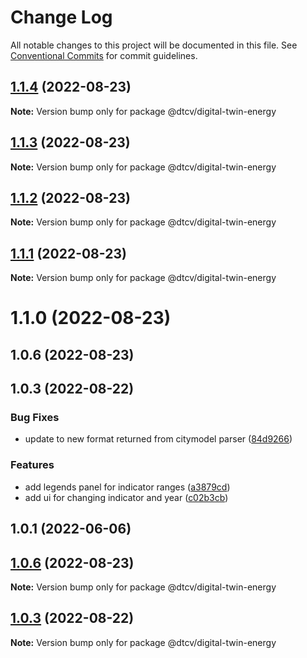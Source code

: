# Change Log

All notable changes to this project will be documented in this file.
See [Conventional Commits](https://conventionalcommits.org) for commit guidelines.

## [1.1.4](https://github.com/paramountric/digitaltwincityviewer/compare/@dtcv/digital-twin-energy@1.1.3...@dtcv/digital-twin-energy@1.1.4) (2022-08-23)

**Note:** Version bump only for package @dtcv/digital-twin-energy





## [1.1.3](https://github.com/paramountric/digitaltwincityviewer/compare/@dtcv/digital-twin-energy@1.1.2...@dtcv/digital-twin-energy@1.1.3) (2022-08-23)

**Note:** Version bump only for package @dtcv/digital-twin-energy





## [1.1.2](https://github.com/paramountric/digitaltwincityviewer/compare/@dtcv/digital-twin-energy@1.1.1...@dtcv/digital-twin-energy@1.1.2) (2022-08-23)

**Note:** Version bump only for package @dtcv/digital-twin-energy





## [1.1.1](https://github.com/paramountric/digitaltwincityviewer/compare/@dtcv/digital-twin-energy@1.1.0...@dtcv/digital-twin-energy@1.1.1) (2022-08-23)

**Note:** Version bump only for package @dtcv/digital-twin-energy





# 1.1.0 (2022-08-23)



## 1.0.6 (2022-08-23)



## 1.0.3 (2022-08-22)


### Bug Fixes

* update to new format returned from citymodel parser ([84d9266](https://github.com/paramountric/digitaltwincityviewer/commit/84d92667af91e460038fccd763827990d9b475f6))


### Features

* add legends panel for indicator ranges ([a3879cd](https://github.com/paramountric/digitaltwincityviewer/commit/a3879cd4b67f3308fc9eeeee3f38a95a96d0f9f9))
* add ui for changing indicator and year ([c02b3cb](https://github.com/paramountric/digitaltwincityviewer/commit/c02b3cb1fae7cd426a4f9c40955d0cf74c7853c3))



## 1.0.1 (2022-06-06)





## [1.0.6](https://github.com/paramountric/digitaltwincityviewer/compare/v1.0.5...v1.0.6) (2022-08-23)

**Note:** Version bump only for package @dtcv/digital-twin-energy





## [1.0.3](https://github.com/paramountric/digitaltwincityviewer/compare/v1.0.2...v1.0.3) (2022-08-22)

**Note:** Version bump only for package @dtcv/digital-twin-energy
